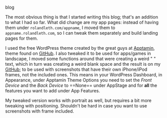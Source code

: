 blog

The most obvious thing is that I started writing this blog; that's an addition to what I had so far. What did change are my app pages: instead of having them under <code>rolandleth.com/appname</code>, I moved them to <code>appname.rolandleth.com</code>, so I can tweak them separately and build landing pages for them.

I used the free WordPress theme created by the great guys at [Apptamin](http://apptamin.com), theme found on [GitHub](https://github.com/apptamin/apptamin-a). I also tweaked it to be used for apps/games in landscape, I moved some functions around that were creating a weird " " text, which in turn was creating a weird blank space and the result is on my [GitHub](https://github.com/rolandleth/apptamin-a); to be used with screenshots that have their own iPhone/iPod frames, not the included ones. This means in your WordPress Dashboard, in Appearance, under Apptamin Theme Options you need to set the <i>Front Device</i> and the *Back Device* to ==None== under AppStage and for **all** the features you want to add under App Features.

My tweaked version works with portrait as well, but requires a bit more tweaking with positioning. Shouldn't be hard in case you want to use screenshots with frame included.
